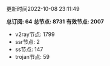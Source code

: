 更新时间2022-10-08 23:11:49

**总订阅: 64**
**总节点: 8731**
**有效节点: 2007**
- v2ray节点: 1799
- ssr节点: 2
- ss节点: 147
- trojan节点: 59
